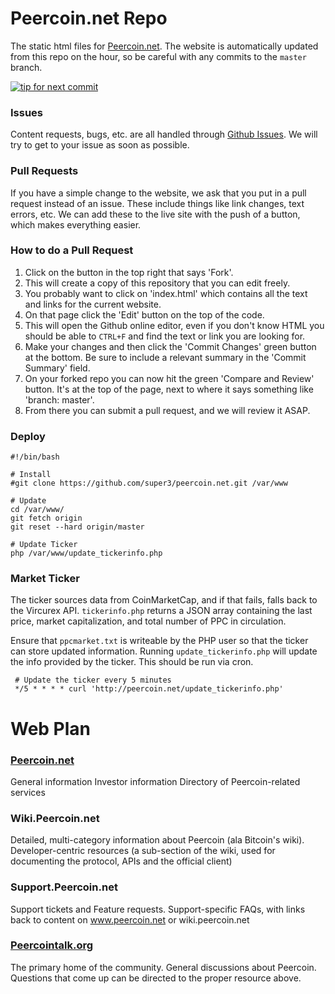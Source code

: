 Peercoin.net Repo
============
The static html files for [Peercoin.net](http://peercoin.net). The website is automatically updated from this repo on the hour, so be careful with any commits to the `master` branch.

[![tip for next commit](http://tip4commit.com/projects/222.svg)](http://tip4commit.com/projects/222)

### Issues
Content requests, bugs, etc. are all handled through [Github Issues](https://github.com/super3/Peercoin.net/issues). We will try to get to your issue as soon as possible.

### Pull Requests
If you have a simple change to the website, we ask that you put in a pull request instead of an issue. These include things like link changes, text errors, etc. We can add these to the live site with the push of a button, which makes everything easier. 

### How to do a Pull Request
1. Click on the button in the top right that says 'Fork'.
2. This will create a copy of this repository that you can edit freely. 
3. You probably want to click on 'index.html' which contains all the text and links for the current website.
4. On that page click the 'Edit' button on the top of the code.
5. This will open the Github online editor, even if you don't know HTML you should be able to `CTRL+F` and find the text or link you are looking for. 
6. Make your changes and then click the 'Commit Changes' green button at the bottom. Be sure to include a relevant summary in the 'Commit Summary' field. 
7. On your forked repo you can now hit the green 'Compare and Review' button. It's at the top of the page, next to where it says something like 'branch: master'. 
8. From there you can submit a pull request, and we will review it ASAP.

### Deploy
    #!/bin/bash

	# Install
	#git clone https://github.com/super3/peercoin.net.git /var/www
	
	# Update
	cd /var/www/
	git fetch origin
	git reset --hard origin/master
	
	# Update Ticker
	php /var/www/update_tickerinfo.php



### Market Ticker
The ticker sources data from CoinMarketCap, and if that fails, falls back to the Vircurex API. `tickerinfo.php` returns a JSON array containing the last price, market capitalization, and total number of PPC in circulation.

Ensure that `ppcmarket.txt` is writeable by the PHP user so that the ticker can store updated information. Running `update_tickerinfo.php` will update the info provided by the ticker. This should be run via cron.

     # Update the ticker every 5 minutes
     */5 * * * * curl 'http://peercoin.net/update_tickerinfo.php'

Web Plan
============
### [Peercoin.net](http://peercoin.net)
General information
Investor information
Directory of Peercoin-related services

### Wiki.Peercoin.net
Detailed, multi-category information about Peercoin (ala Bitcoin's wiki).
Developer-centric resources (a sub-section of the wiki, used for documenting the protocol, APIs and the official client)

### Support.Peercoin.net
Support tickets and Feature requests. Support-specific FAQs, with links back to content on www.peercoin.net or wiki.peercoin.net

### [Peercointalk.org](http://www.peercointalk.org/index.php)
The primary home of the community. General discussions about Peercoin. Questions that come up can be directed to the proper resource above.

